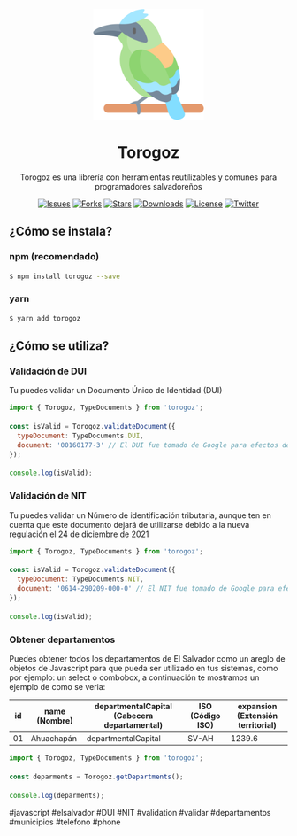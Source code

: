 <div align="center">
    <img src="./.github/torogoz.png" width="200px">
  <h1>Torogoz</h1>
</div>
<p align="center">
  Torogoz es una librería con herramientas reutilizables y comunes para programadores salvadoreños
</p>
<p align="center">
   <a href=""><img src="https://img.shields.io/github/issues/gerardofloresdev/Torogoz" alt="Issues"></a>
   <a href=""><img src="https://img.shields.io/github/forks/gerardofloresdev/Torogoz" alt="Forks"></a>
   <a href=""><img src="https://img.shields.io/github/stars/gerardofloresdev/Torogoz" alt="Stars"></a>
    <a href=""><img src="https://img.shields.io/npm/dm/Torogoz?style=flat-square" alt="Downloads"></a>
   <a href=""><img src="https://img.shields.io/github/license/gerardofloresdev/Torogoz" alt="License"></a>
   <a href=""><img src="https://img.shields.io/twitter/url?url=https%3A%2F%2Fgithub.com%2Fgerardofloresdev%2FTorogoz.git" alt="Twitter"></a>
</p>

## ¿Cómo se instala?

### npm (recomendado)

```bash
$ npm install torogoz --save
```

### yarn

```bash
$ yarn add torogoz
```

## ¿Cómo se utiliza?

### Validación de DUI

Tu puedes validar un Documento Único de Identidad (DUI)

```js
import { Torogoz, TypeDocuments } from 'torogoz';

const isValid = Torogoz.validateDocument({
  typeDocument: TypeDocuments.DUI,
  document: '00160177-3' // El DUI fue tomado de Google para efectos de prueba
});

console.log(isValid);
```

### Validación de NIT

Tu puedes validar un Número de identificación tributaria, aunque ten en cuenta que este documento dejará de utilizarse debido a la nueva regulación el 24 de diciembre de 2021

```js
import { Torogoz, TypeDocuments } from 'torogoz';

const isValid = Torogoz.validateDocument({
  typeDocument: TypeDocuments.NIT,
  document: '0614-290209-000-0' // El NIT fue tomado de Google para efectos de prueba
});

console.log(isValid);
```

### Obtener departamentos

Puedes obtener todos los departamentos de El Salvador como un areglo de objetos de Javascript para que pueda ser utilizado en tus sistemas, como por ejemplo: un select o combobox, a continuación te mostramos un ejemplo de como se veria:

| id | name (Nombre) | departmentalCapital (Cabecera departamental) | ISO (Código ISO) | expansion (Extensión territorial) |
|----|---------------|----------------------------------------------|------------------|-----------------------------------|
| 01 | Ahuachapán    | departmentalCapital                          | SV-AH            | 1239.6                            |

```js
import { Torogoz, TypeDocuments } from 'torogoz';

const deparments = Torogoz.getDepartments();

console.log(deparments);
```

#javascript #elsalvador #DUI #NIT #validation #validar #departamentos #municipios #telefono #phone